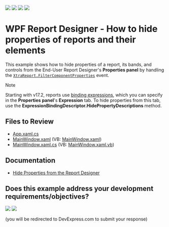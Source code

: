 <!-- default badges list -->
![](https://img.shields.io/endpoint?url=https://codecentral.devexpress.com/api/v1/VersionRange/128605270/24.2.1%2B)
[![](https://img.shields.io/badge/Open_in_DevExpress_Support_Center-FF7200?style=flat-square&logo=DevExpress&logoColor=white)](https://supportcenter.devexpress.com/ticket/details/T568088)
[![](https://img.shields.io/badge/📖_How_to_use_DevExpress_Examples-e9f6fc?style=flat-square)](https://docs.devexpress.com/GeneralInformation/403183)
[![](https://img.shields.io/badge/💬_Leave_Feedback-feecdd?style=flat-square)](#does-this-example-address-your-development-requirementsobjectives)
<!-- default badges end -->
# WPF Report Designer - How to hide properties of reports and their elements

This example shows how to hide properties of a report, its bands, and controls from the End-User Report Designer's **Properties panel** by handling the [`XtraReport.FilterComponentProperties`](https://documentation.devexpress.com/XtraReports/DevExpress.XtraReports.UI.XtraReport.FilterComponentProperties.event) event. 

> [!NOTE]
> Starting with v17.2, reports use [binding expressions](https://documentation.devexpress.com/XtraReports/119236/Creating-Reports-in-Visual-Studio/Detailed-Guide-to-DevExpress-Reporting/Providing-Data-to-Reports/Data-Binding-Overview/Data-Binding-Modes), which you can specify in the **Properties panel**'s **Expression** tab. To hide properties from this tab, use the <strong>ExpressionBindingDescriptor.HidePropertyDescriptions </strong>method.</p>

## Files to Review

* [App.xaml.cs](./CS/App.xaml.cs)
* [MainWindow.xaml](./CS/MainWindow.xaml) (VB: [MainWindow.xaml](./VB/MainWindow.xaml))
* [MainWindow.xaml.cs](./CS/MainWindow.xaml.cs) (VB: [MainWindow.xaml.vb](./VB/MainWindow.xaml.vb))

## Documentation

* [Hide Properties from the Report Designer](https://docs.devexpress.com/XtraReports/119459/desktop-reporting/wpf-reporting/end-user-report-designer-for-wpf/api-and-customization/hide-properties-from-the-report-designer)
<!-- feedback -->
## Does this example address your development requirements/objectives?

[<img src="https://www.devexpress.com/support/examples/i/yes-button.svg"/>](https://www.devexpress.com/support/examples/survey.xml?utm_source=github&utm_campaign=wpf-reporting-hide-properties-in-designer&~~~was_helpful=yes) [<img src="https://www.devexpress.com/support/examples/i/no-button.svg"/>](https://www.devexpress.com/support/examples/survey.xml?utm_source=github&utm_campaign=wpf-reporting-hide-properties-in-designer&~~~was_helpful=no)

(you will be redirected to DevExpress.com to submit your response)
<!-- feedback end -->
